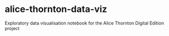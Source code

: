 # alice-thornton-data-viz
Exploratory data visualisation notebook for the Alice Thornton Digital Edition project 
